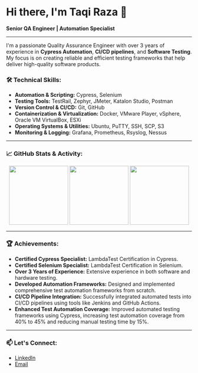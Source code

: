 # Hi there, I'm Taqi Raza 👋

**Senior QA Engineer | Automation Specialist**

---

I'm a passionate Quality Assurance Engineer with over 3 years of experience in **Cypress Automation**, **CI/CD pipelines**, and **Software Testing**. My focus is on creating reliable and efficient testing frameworks that help deliver high-quality software products.

### 🛠️ **Technical Skills:**

- **Automation & Scripting:** Cypress, Selenium
- **Testing Tools:** TestRail, Zephyr, JMeter, Katalon Studio, Postman
- **Version Control & CI/CD:** Git, GitHub
- **Containerization & Virtualization:** Docker, VMware Player, vSphere, Oracle VM VirtualBox, ESXi
- **Operating Systems & Utilities:** Ubuntu, PuTTY, SSH, SCP, S3
- **Monitoring & Logging:** Grafana, Prometheus, Rsyslog, Nessus

---

### 📈 **GitHub Stats & Activity:**

<div align="center">
<img height="160px" src="https://github-readme-stats.vercel.app/api?username=taqirazaj&show_icons=true&theme=radical"/>
<img height="160px" src="https://github-readme-streak-stats.herokuapp.com/?user=taqirazaj&theme=radical"/>
<img height="160px" src="https://github-readme-stats.vercel.app/api/top-langs/?username=taqirazaj&layout=compact&theme=radical"/>
</div>



---

### 🏆 **Achievements:**

- **Certified Cypress Specialist:** LambdaTest Certification in Cypress.
- **Certified Selenium Specialist:** LambdaTest Certification in Selenium.
- **Over 3 Years of Experience:** Extensive experience in both software and hardware testing.
- **Developed Automation Frameworks:** Designed and implemented comprehensive test automation frameworks from scratch.
- **CI/CD Pipeline Integration:** Successfully integrated automated tests into CI/CD pipelines using tools like Jenkins and GitHub Actions.
- **Enhanced Test Automation Coverage:** Improved automated testing frameworks using Cypress, increasing test automation coverage from 40% to 45% and reducing manual testing time by 15%.

---

### 📫 **Let's Connect:**

- [LinkedIn](https://www.linkedin.com/in/taqijaffrey/)
- [Email](mailto:muhammadtaaqiraza@gmail.com)
